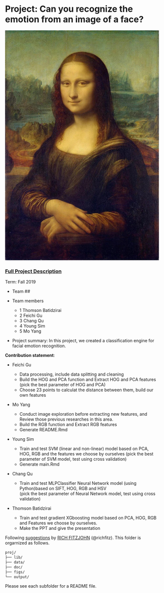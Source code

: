 # Project: Can you recognize the emotion from an image of a face? 
![image](figs/mona.jpeg)

### [Full Project Description](doc/project3_desc.md)

Term: Fall 2019

+ Team ##
+ Team members
	+ 1 Thomson Batidzirai
	+ 2 Feichi Gu
	+ 3 Chang Qu
	+ 4 Young Sim
	+ 5 Mo Yang
	

+ Project summary: In this project, we created a classification engine for facial emotion recognition. 
	
**Contribution statement**: 
+ Feichi Gu
   
	+ Data processing, include data splitting and cleaning 
	+ Build the HOG and PCA function and Extract HOG and PCA features (pick the best parameter of HOG and PCA)
	+ Choose 23 points to calculat the distance between them, build our own features 
	
+ Mo Yang          
                
	+ Conduct image exploration before extracting new features, and Review those previous researches in this area.
	+ Build the RGB function and Extract RGB features
	+ Generate README.Rmd 
	
+ Young Sim  
               
	+ Train and test SVM (linear and non-linear) model based on PCA, HOG, RGB and the features we choose by ourselves (pick the best parameter of SVM model, test using cross validation) 
	+ Generate main.Rmd 
	
	
+ Chang Qu  
        
	+ Train and test MLPClassifier Neural Network model (using Python)based on SIFT, HOG, RGB and HSV  
	(pick the best parameter of Neural Network model, test using cross validation) 
	
+ Thomson Batidzirai  
        
    + Train and test gradient XGboosting  model based on PCA, HOG, RGB and Features we choose by ourselves.
    + Make the PPT and give the presentation


Following [suggestions](http://nicercode.github.io/blog/2013-04-05-projects/) by [RICH FITZJOHN](http://nicercode.github.io/about/#Team) (@richfitz). This folder is orgarnized as follows.

```
proj/
├── lib/
├── data/
├── doc/
├── figs/
└── output/
```

Please see each subfolder for a README file.
